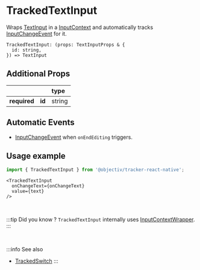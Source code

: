 # TrackedTextInput

Wraps [TextInput](https://reactnative.dev/docs/textinput) in a [InputContext](/taxonomy/reference/location-contexts/InputContext.md) and automatically tracks [InputChangeEvent](/taxonomy/reference/events/VisibleEvent.md) for it.

```tsx
TrackedTextInput: (props: TextInputProps & {
  id: string,
}) => TextInput
```

## Additional Props
|               |         | type      | 
|:-------------:|:--------|:----------|
| **required**  | **id**  | string    |

## Automatic Events
- [InputChangeEvent](/taxonomy/reference/events/VisibleEvent.md) when `onEndEditing` triggers.

## Usage example

```jsx
import { TrackedTextInput } from '@objectiv/tracker-react-native';
```

```tsx
<TrackedTextInput
  onChangeText={onChangeText}
  value={text}
/>
```

<br />

:::tip Did you know ?
`TrackedTextInput` internally uses [InputContextWrapper](/tracking/react/api-reference/locationWrappers/InputContextWrapper.md).
:::

<br />

:::info See also
- [TrackedSwitch](/tracking/react-native/api-reference/trackedComponents/TrackedSwitch.md)
:::
